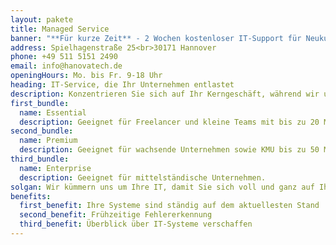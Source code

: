 ```yaml
---
layout: pakete
title: Managed Service
banner: "**Für kurze Zeit** - 2 Wochen kostenloser IT-Support für Neukunden"
address: Spielhagenstraße 25<br>30171 Hannover
phone: +49 511 5151 2490
email: info@hanovatech.de
openingHours: Mo. bis Fr. 9-18 Uhr
heading: IT-Service, die Ihr Unternehmen entlastet
description: Konzentrieren Sie sich auf Ihr Kerngeschäft, während wir uns um Ihre IT-Systeme kümmern.
first_bundle:
  name: Essential
  description: Geeignet für Freelancer und kleine Teams mit bis zu 20 Mitarbeitern.
second_bundle:
  name: Premium
  description: Geeignet für wachsende Unternehmen sowie KMU bis zu 50 Mitarbeitern.
third_bundle:
  name: Enterprise
  description: Geeignet für mittelständische Unternehmen.
solgan: Wir kümmern uns um Ihre IT, damit Sie sich voll und ganz auf Ihr Kerngeschäft konzentrieren können
benefits:
  first_benefit: Ihre Systeme sind ständig auf dem aktuellesten Stand
  second_benefit: Frühzeitige Fehlererkennung 
  third_benefit: Überblick über IT-Systeme verschaffen
---
```

